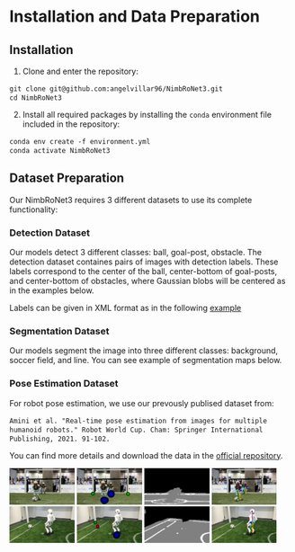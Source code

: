 # Installation and Data Preparation

## Installation

1. Clone and enter the repository:
```
git clone git@github.com:angelvillar96/NimbRoNet3.git
cd NimbRoNet3
```

2. Install all required packages by installing the ```conda``` environment file included in the repository:
```
conda env create -f environment.yml
conda activate NimbRoNet3
```



## Dataset Preparation

Our NimbRoNet3 requires 3 different datasets to use its complete functionality:


### Detection Dataset

Our models detect 3 different classes: ball, goal-post, obstacle.
The detection dataset containes pairs of images with detection labels.
These labels correspond to the center of the ball, center-bottom of goal-posts, and center-bottom of obstacles, where Gaussian blobs
will be centered as in the examples below.

Labels can be given in XML format as in the following [example](https://github.com/angelvillar96/NimbRoNet3/tree/master/resources/_example_xml.xml)



### Segmentation Dataset

Our models segment the image into three different classes: background, soccer field, and line.
You can see example of segmentation maps below.



### Pose Estimation Dataset

For robot pose estimation, we use our prevously publised dataset from:

```
Amini et al. "Real-time pose estimation from images for multiple humanoid robots." Robot World Cup. Cham: Springer International Publishing, 2021. 91-102.
```

You can find more details and download the data in the [official repository](https://github.com/AIS-Bonn/HumanoidRobotPoseEstimation/tree/main).




<img src="_example2_img.png" width="23%"/>
<img src="_example2_det.png" width="23%"/>
<img src="_example2_seg.png" width="23%"/>
<img src="_example2_pose.png" width="23%"/>

<img src="_example_img.png" width="23%"/>
<img src="_example_det.png" width="23%"/>
<img src="_example_seg.png" width="23%"/>
<img src="_example_pose.png" width="23%"/>


